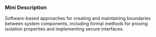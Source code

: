 ### Mini Description

Software-based approaches for creating and maintaining boundaries between system components, including formal methods for proving isolation properties and implementing secure interfaces.
